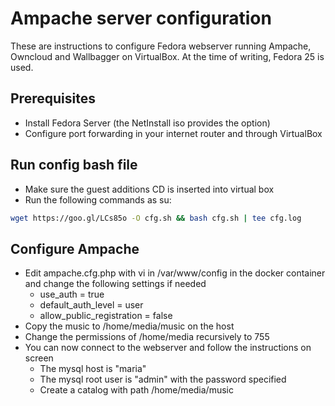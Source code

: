 # Ampache server configuration
These are instructions to configure Fedora webserver running Ampache, Owncloud and Wallbagger on VirtualBox. At the time of writing, Fedora 25 is used.

## Prerequisites
- Install Fedora Server (the NetInstall iso provides the option)
- Configure port forwarding in your internet router and through VirtualBox

## Run config bash file
- Make sure the guest additions CD is inserted into virtual box
- Run the following commands as su:
 ```bash
 wget https://goo.gl/LCs85o -O cfg.sh && bash cfg.sh | tee cfg.log
```

## Configure Ampache
- Edit ampache.cfg.php with vi in /var/www/config in the docker container and change the following settings if needed
  - use_auth = true
  - default_auth_level = user
  - allow_public_registration = false
- Copy the music to /home/media/music on the host
- Change the permissions of /home/media recursively to 755
- You can now connect to the webserver and follow the instructions on screen
  - The mysql host is "maria"
  - The mysql root user is "admin" with the password specified
  - Create a catalog with path /home/media/music
